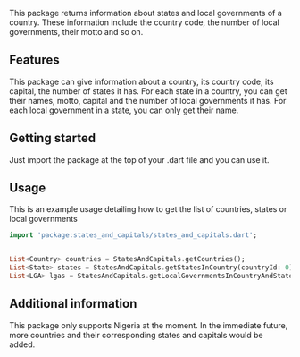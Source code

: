 <!--
This README describes the package. If you publish this package to pub.dev,
this README's contents appear on the landing page for your package.

For information about how to write a good package README, see the guide for
[writing package pages](https://dart.dev/tools/pub/writing-package-pages).

For general information about developing packages, see the Dart guide for
[creating packages](https://dart.dev/guides/libraries/create-packages)
and the Flutter guide for
[developing packages and plugins](https://flutter.dev/to/develop-packages).
-->

This package returns information about states and local governments of a country. These information 
include the country code, the number of local governments, their motto and so on.

## Features

This package can give information about a country, its country code, its capital, the number of states it has.
For each state in a country, you can get their names, motto, capital and the number of local governments it has.
For each local government in a state, you can only get their name.


## Getting started

Just import the package at the top of your .dart file and you can use it.

## Usage

This is an example usage detailing how to get the list of countries, states or local governments

```dart
import 'package:states_and_capitals/states_and_capitals.dart';


List<Country> countries = StatesAndCapitals.getCountries();
List<State> states = StatesAndCapitals.getStatesInCountry(countryId: 0);
List<LGA> lgas = StatesAndCapitals.getLocalGovernmentsInCountryAndState(countryId: 0, stateId: 0);
```

## Additional information

This package only supports Nigeria at the moment. In the immediate future, more countries and their corresponding states and 
capitals would be added.